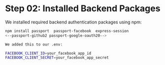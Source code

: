 # Step 02: Installed Backend Packages

We installed required backend authentication packages using npm:

```bash
npm install passport  passport-facebook  express-session
<--passport-github2 passport-google-oauth20-->

We added this to our .env:

FACEBOOK_CLIENT_ID=your_facebook_app_id
FACEBOOK_CLIENT_SECRET=your_facebook_app_secret